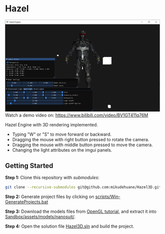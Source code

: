 # Hazel
![demo.png](figs/demo.png)
Watch a demo video on: https://www.bilibili.com/video/BV1GT411q76M

Hazel Engine with 3D rendering implemented.
- Typing "W" or "S" to move forward or backward.
- Dragging the mouse with right button pressed to rotate the camera.
- Dragging the mouse with middle button pressed to move the camera.
- Changing the light attributes on the imgui panels.

## Getting Started
**Step 1:** Clone this repository with *submodules*:
```bash
git clone --recursive-submodules git@github.com:mikudehuane/Hazel3D.git
```

**Step 2:** Generate project files by clicking on [scripts/Win-GenerateProjects.bat](scripts/Win-GenerateProjects.bat)

**Step 3:** Download the models files from [OpenGL tutorial](https://learnopengl-cn.github.io/data/nanosuit.rar), and extract it into [Sandbox/assets/models/nanosuit/](Sandbox/assets/models/nanosuit/).

**Step 4:** Open the solution file [Hazel3D.sln](Hazel.sln) and build the project.
